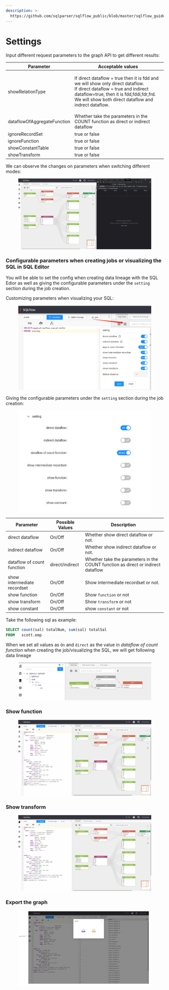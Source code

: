 ```yaml
---
description: >-
  https://github.com/sqlparser/sqlflow_public/blob/master/sqlflow_guide_cn.md#setting
---
```


# Settings

Input different request parameters to the graph API to get different results:

| Parameter                   | Acceptable values                                                                                                                                                                                                                    |
| --------------------------- | ------------------------------------------------------------------------------------------------------------------------------------------------------------------------------------------------------------------------------------ |
| showRelationType            | <p>If direct dataflow = true then it is fdd and we will show only direct dataflow.<br>If direct dataflow = true and indirect dataflow=true, then it is fdd,fddi,fdr,frd. We will show both direct dataflow and indrect dataflow.</p> |
| dataflowOfAggregateFunction | Whether take the parameters in the COUNT function as direct or indirect dataflow                                                                                                                                                     |
| ignoreRecordSet             | true or false                                                                                                                                                                                                                        |
| ignoreFunction              | true or false                                                                                                                                                                                                                        |
| showConstantTable           | true or false                                                                                                                                                                                                                        |
| showTransform               | true or false                                                                                                                                                                                                                        |

We can observe the changes on parameters when switching different modes:

<figure><img src="../../.gitbook/assets/185736267-6eefb036-f047-4a72-a95f-391847e5f145.gif" alt=""><figcaption></figcaption></figure>

### Configurable parameters when creating jobs or visualizing the SQL in SQL Editor

You will be able to set the config when creating data lineage with the SQL Edior as well as giving the configurable parameters under the `setting` section during the job creation.&#x20;

Customizing parameters when visualizing your SQL:

<figure><img src="../../.gitbook/assets/33_20221110205211.png" alt=""><figcaption></figcaption></figure>

Giving the configurable parameters under the `setting` section during the job creation:

<figure><img src="../../.gitbook/assets/Screenshot from 2022-11-01 21-08-42.png" alt=""><figcaption></figcaption></figure>

| Parameter                   | Possible Values | Description                                                                      |
| --------------------------- | --------------- | -------------------------------------------------------------------------------- |
| direct dataflow             | On/Off          | Whether show direct dataflow or not.                                             |
| indirect dataflow           | On/Off          | Whether show indirect dataflow or not.                                           |
| dataflow of count function  | direct/indirect | Whether take the parameters in the COUNT function as direct or indirect dataflow |
| show intermediate recordset | On/Off          | Show intermediate recordset or not.                                              |
| show function               | On/Off          | Show `function` or not                                                           |
| show transform              | On/Off          | Show `transform` or not                                                          |
| show constant               | On/Off          | show `constant` or not                                                           |

Take the following sql as example:

```sql
SELECT count(sal) totalNum, sum(sal) totalSal 
FROM   scott.emp 
```

When we set all values as `On` and `direct` as the value in _dataflow of count function_ when creating the job/visualizing the SQL, we will get following data lineage

<figure><img src="../../.gitbook/assets/Screenshot from 2022-11-10 20-40-51.png" alt=""><figcaption></figcaption></figure>

### Show function

<figure><img src="../../.gitbook/assets/185736347-1ce8fbf9-b66e-45e8-af75-137b746bc31d.gif" alt=""><figcaption></figcaption></figure>

### Show transform

<figure><img src="../../.gitbook/assets/185736610-6fba47eb-9dba-42cc-9f00-5af3ad22563f.gif" alt=""><figcaption></figcaption></figure>

### Export the graph

<figure><img src="../../.gitbook/assets/185734305-70c24757-c59c-40b4-b235-a79a214b7472.png" alt=""><figcaption></figcaption></figure>
